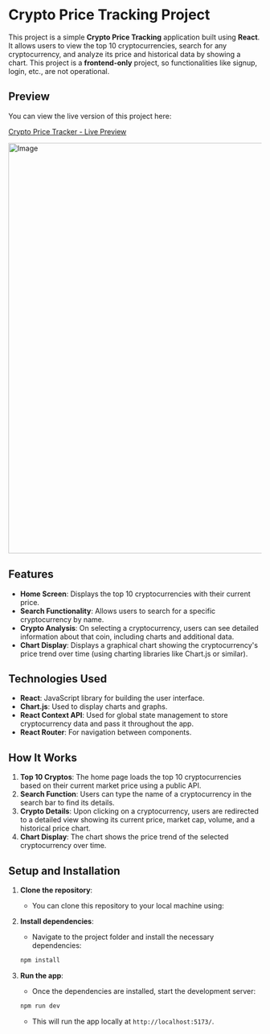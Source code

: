# Crypto Price Tracking Project

This project is a simple **Crypto Price Tracking** application built using **React**. It allows users to view the top 10 cryptocurrencies, search for any cryptocurrency, and analyze its price and historical data by showing a chart. This project is a **frontend-only** project, so functionalities like signup, login, etc., are not operational.

## Preview

You can view the live version of this project here:

[Crypto Price Tracker - Live Preview](https://crypto-price-tracker-chi.vercel.app)

<img width="1440" height="816" alt="Image" src="https://github.com/user-attachments/assets/989dc3aa-9f60-4930-968f-24d78a54029b" />


## Features

- **Home Screen**: Displays the top 10 cryptocurrencies with their current price.
- **Search Functionality**: Allows users to search for a specific cryptocurrency by name.
- **Crypto Analysis**: On selecting a cryptocurrency, users can see detailed information about that coin, including charts and additional data.
- **Chart Display**: Displays a graphical chart showing the cryptocurrency's price trend over time (using charting libraries like Chart.js or similar).

## Technologies Used

- **React**: JavaScript library for building the user interface.
- **Chart.js**: Used to display charts and graphs.
- **React Context API**: Used for global state management to store cryptocurrency data and pass it throughout the app.
- **React Router**: For navigation between components.

## How It Works

1. **Top 10 Cryptos**: The home page loads the top 10 cryptocurrencies based on their current market price using a public API.
2. **Search Function**: Users can type the name of a cryptocurrency in the search bar to find its details.
3. **Crypto Details**: Upon clicking on a cryptocurrency, users are redirected to a detailed view showing its current price, market cap, volume, and a historical price chart.
4. **Chart Display**: The chart shows the price trend of the selected cryptocurrency over time.

## Setup and Installation

1. **Clone the repository**:
    - You can clone this repository to your local machine using:

2. **Install dependencies**:
    - Navigate to the project folder and install the necessary dependencies:
    ```bash
    npm install
    ```

3. **Run the app**:
    - Once the dependencies are installed, start the development server:
    ```bash
    npm run dev 
    ```
    - This will run the app locally at `http://localhost:5173/`.
